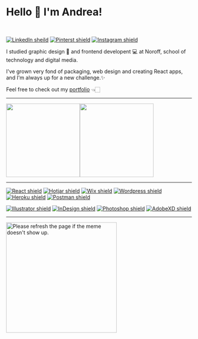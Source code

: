 # Hello 👋   I'm Andrea!
<br>


<p align="left">
  <a href="https://www.linkedin.com/in/andrea-sletta-larsen-381b37121/"><img alt="LinkedIn sheild" src="https://img.shields.io/badge/LinkedIn-0077B5?style=for-the-badge&logo=linkedin&logoColor=white" /></a>
  <a href="https://no.pinterest.com/andreasletta"><img alt="Pinterst shield" src="https://img.shields.io/badge/Pinterest-%23E60023.svg?&style=for-the-badge&logo=Pinterest&logoColor=white" /></a>
  <a href="https://www.instagram.com/andreasletta/"><img alt="Instagram shield" src="https://img.shields.io/badge/Instagram-E4405F?style=for-the-badge&logo=instagram&logoColor=white" /></a>
</p> 

I studied graphic design 🎨 and frontend developent 💻 at Noroff, school of technology and digital media.

I've grown very fond of packaging, web design and creating React apps, and I'm always up for a new challenge.✨

Feel free to check out my [portfolio](https://andreasletta.com) 👈🏻

---

<div align="left">
  <div style="display: flex;">
    <img src="https://github-readme-stats.vercel.app/api/top-langs/?username=AndreaSletta&layout=compact&show_icons=true" style="vertical-align: top;" height="200"  />
    <img src="https://github-readme-stats.vercel.app/api?username=AndreaSletta&theme=buefy&show_icons=true" height="200"  />
  </div>
</div>


---


<p align="left">
  <a href="{https://reactjs.org"><img alt="React shield" src="https://img.shields.io/badge/React-20232A?style=for-the-badge&logo=react&logoColor=61DAFB"} /></a>
  <a href="https://www.hotjar.com"><img alt="Hotjar shield" src="https://img.shields.io/badge/hotjar-FD3A5C?style=for-the-badge&logo=hotjar&logoColor=white" /></a>
  <a href="https://www.wix.com"><img alt="Wix shield" src="https://img.shields.io/badge/Wix-000?style=for-the-badge&logo=wix&logoColor=white" /></a>
    <a href="https://wordpress.org"><img alt="Wordpress shield" src="https://img.shields.io/badge/Wordpress-21759B?style=for-the-badge&logo=wordpress&logoColor=white" /></a>
    <a href="https://heroku.com"><img alt="Heroku shield" src="https://img.shields.io/badge/Heroku-430098?style=for-the-badge&logo=heroku&logoColor=white" /></a>
    <a href="https://www.postman.com"><img alt="Postman shield" src="https://img.shields.io/badge/Postman-FF6C37?style=for-the-badge&logo=Postman&logoColor=white" /></a>
</p> 


<p align="left">
 <a href="https://www.adobe.com/no/products/illustrator"><img alt="Illustrator shield" src="https://img.shields.io/badge/Adobe%20Illustrator-FF9A00?style=for-the-badge&logo=adobe%20illustrator&logoColor=white" /></a>
    <a href="https://www.adobe.com/no/products/indesign"><img alt="InDesign shield" src="https://img.shields.io/badge/Adobe%20InDesign-FF3366?style=for-the-badge&logo=Adobe%20InDesign&logoColor=white" /></a>
    <a href="https://www.adobe.com/no/products/photoshop"><img alt="Photoshop shield" src="https://img.shields.io/badge/Adobe%20Photoshop-31A8FF?style=for-the-badge&logo=Adobe%20Photoshop&logoColor=black" /></a>
   <a href="https://www.adobe.com/no/products/xd.html"><img alt="AdobeXD shield" src="https://img.shields.io/badge/Adobe%20XD-470137?style=for-the-badge&logo=Adobe%20XD&logoColor=#FF61F6" /></a>
</p> 

---
<img src='https://random-memer.herokuapp.com/' title="Meme" alt="Please refresh the page if the meme doesn't show up." width="300">

